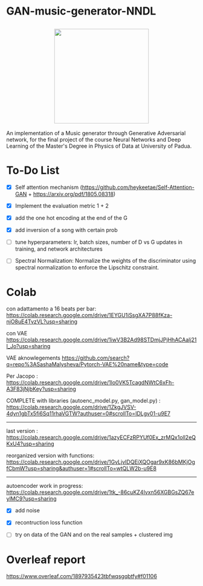 # GAN-music-generator-NNDL


<h2 align="center">
  <img src="https://i.giphy.com/media/v1.Y2lkPTc5MGI3NjExdXYyeGl3MzR3aWJydjk4N3dhbXU4anViaXFvOTh4ODlxYjA1aHJ1eSZlcD12MV9pbnRlcm5hbF9naWZfYnlfaWQmY3Q9Zw/tqfS3mgQU28ko/giphy.gif", width="250">
</h2>


An implementation of a Music generator through Generative Adversarial network, for the final project of the course Neural Networks and Deep Learning of the Master's Degree in Physics of Data at University of Padua.    

# To-Do List
- [x] Self attention mechanism (https://github.com/heykeetae/Self-Attention-GAN + https://arxiv.org/pdf/1805.08318)
- [x] Implement the evaluation metric 1 + 2
- [x] add the one hot encoding at the end of the G
- [x] add inversion of a song with certain prob
- [ ] tune hyperparameters: lr, batch sizes, number of D vs G updates in training, and network architectures 
    
- [ ] Spectral Normalization: Normalize the weights of the discriminator using spectral normalization to enforce the Lipschitz constraint.

# Colab
con adattamento a 16 beats per bar: https://colab.research.google.com/drive/1EYGU1iSsgXA7P88fKza-njO8uE4TvzVL?usp=sharing

con VAE 
https://colab.research.google.com/drive/1iwV3B2Ad98STDmjJPjHhACAalj21I_Jo?usp=sharing

VAE aknowlegements
https://github.com/search?q=repo%3ASashaMalysheva/Pytorch-VAE%20name&type=code

Per Jacopo : https://colab.research.google.com/drive/1lo0VK5TcagdNWtC6xFh-A3F83jNjbKey?usp=sharing

COMPLETE with libraries (autoenc_model.py, gan_model.py) : https://colab.research.google.com/drive/1ZkgJVSV-4dyn1gbTx5fi6Sq11rhaVGTW?authuser=0#scrollTo=IDLgv01-u9E7

---

last version : https://colab.research.google.com/drive/1azyECFzRPYUf0Ex_zrMQx1oll2eQKxU4?usp=sharing        

reorganized version with functions: https://colab.research.google.com/drive/1GvLjvIDQEiXQOgar9xK86bMKjOgfCbmW?usp=sharing&authuser=1#scrollTo=wtQLW2b-u9E8    

--- 

autoencoder work in progress: https://colab.research.google.com/drive/1tk_-86cuKZ4Ivxn56XGBGsZQ67eylMC9?usp=sharing
- [x] add noise
- [x] recontruction loss function
- [ ] try on data of the GAN and on the real samples + clustered img


# Overleaf report
https://www.overleaf.com/1897935423tbfwqsgqbtfy#f01106
